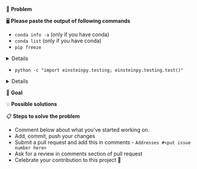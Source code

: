 <!--

WELCOME ABOARD!

Hi and welcome to the poliastro project. We appreciate bug reports, questions
about documentation, and suggestions for new features.

IMPORTANT: If you are reporting a problem with poliastro, please follow the
template below. If it's a suggestion, a possible new addition to the library,
or just want to say "Thank you!", you can remove all this text and start
from scratch.

-->
<!--- Provide a general summary of the issue in the Title above -->

🐞 **Problem**

<!--- Provide a detailed description of the problem you have -->
<!---

If you can provide some short code to reproduce the issue
and copy the complete traceback, it will make it easier for us to fix it.
We will ask you for your installation details in the following sections.

-->

🖥 **Please paste the output of following commands**

<!--- If you are using conda, we need to know some extra information -->

* `conda info -a` (only if you have conda)
* `conda list` (only if you have conda)
* `pip freeze`

<!--- Paste your output of this command after the colon of "Paste your output here:" -->
<details>

```bash
# Paste your output here:

```
</details>

<!--- Please do `pip install pytest`, run this command and paste its output: -->

* `python -c "import einsteinpy.testing; einsteinpy.testing.test()"`

<!--- Paste your output of this command after the colon of "Paste your output here:" -->
<details>

```bash
# Paste your output here:

```
</details>

🎯 **Goal**

<!--- Why is this change important to you? How would you use it? -->
<!--- How can it benefit other users? -->

💡 **Possible solutions**

<!--- Not obligatory, but suggest an idea for implementing addition or change -->

📋  **Steps to solve the problem**

 * Comment below about what you've started working on.
 * Add, commit, push your changes
 * Submit a pull request and add this in comments - `Addresses #<put issue number here>`
 * Ask for a review in comments section of pull request
 * Celebrate your contribution to this project 🎉
